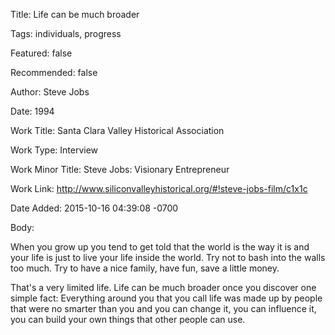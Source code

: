 Title:  Life can be much broader

Tags:   individuals, progress

Featured: false

Recommended: false

Author: Steve Jobs

Date:   1994

Work Title: Santa Clara Valley Historical Association

Work Type: Interview

Work Minor Title: Steve Jobs: Visionary Entrepreneur

Work Link: http://www.siliconvalleyhistorical.org/#!steve-jobs-film/c1x1c

Date Added: 2015-10-16 04:39:08 -0700

Body: 

When you grow up you tend to get told that the world is the way it is and your life is just to live your life inside the world. Try not to bash into the walls too much. Try to have a nice family, have fun, save a little money. 

That's a very limited life. Life can be much broader once you discover one simple fact: Everything around you that you call life was made up by people that were no smarter than you and you can change it, you can influence it, you can build your own things that other people can use.
